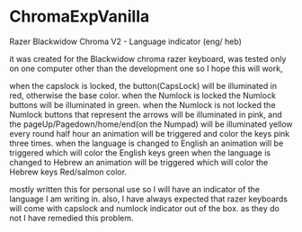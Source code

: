 # ChromaExpVanilla
Razer Blackwidow Chroma V2 - Language indicator (eng/ heb)

it was created for the Blackwidow chroma razer keyboard, was tested only on one computer other than the development one so I hope this will work,


when the capslock is locked, the button(CapsLock) will be illuminated in red, otherwise the base color.
when the Numlock is locked the Numlock buttons will be illuminated in green.
when the Numlock is not locked the Numlock buttons that represent the arrows will be illuminated in pink, and the pageUp/Pagedown/home/end(on the Numpad) will be illuminated yellow
every round half hour an animation will be triggered and color the keys pink three times.
when the language is changed to English an animation will be triggered which will color the English keys green
when the language is changed to Hebrew an animation will be triggered which will color the Hebrew keys Red/salmon color.



mostly written this for personal use so I will have an indicator of the language I am writing in.
also, I have always expected that razer keyboards will come with capslock and numlock indicator out of the box.
as they do not I have remedied this problem.
